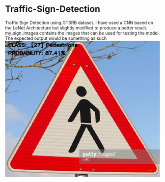 # Traffic-Sign-Detection
Traffic Sign Detection using GTSRB dataset. I have used a CNN based on the LeNet Architecture but slightly modified to produce a better result.
my_sign_images contains the images that can be used for testing the model.
The expected output would be something as such
![alt text](https://github.com/devdevlope/Traffic-Sign-Detection/blob/main/my_sign_images/output.png?raw=true)


